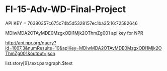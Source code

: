 # FI-15-Adv-WD-Final-Project
API KEY  = 76380357c675c74b5d5328157ec1ba35:16:72582646


MDIwMDA2OTAyMDE0MzgxODI1Mjk2OThmZg001 api key for NPR

http://api.npr.org/query?id=1007,3&numResults=10&apiKey=MDIwMDA2OTAyMDE0MzgxODI1Mjk2OThmZg001&output=json

list.story[9].text.paragraph.$text